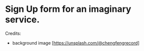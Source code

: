 # Sign Up form for an imaginary service.

Credits:
- background image [https://unsplash.com/@chengfengrecord]